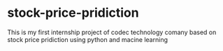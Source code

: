 # stock-price-pridiction
This is my first internship project of codec technology comany based on stock price pridiction using python and macine learning 
